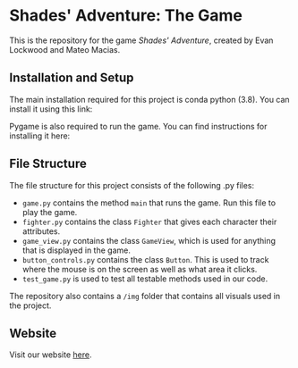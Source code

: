 # Shades' Adventure: The Game

This is the repository for the game *Shades' Adventure*, created by Evan Lockwood and Mateo Macias.

## Installation and Setup

The main installation required for this project is conda python (3.8). You can install it using this link: 

Pygame is also required to run the game. You can find instructions for installing it here:

## File Structure

The file structure for this project consists of the following .py files:
- `game.py` contains the method `main` that runs the game. Run this file to play the game.
- `fighter.py` contains the class `Fighter` that gives each character their attributes.
- `game_view.py` contains the class `GameView`, which is used for anything that is displayed in the game.
- `button_controls.py` contains the class `Button`. This is used to track where the mouse is on the screen as well as what area it clicks.
- `test_game.py` is used to test all testable methods used in our code.

The repository also contains a `/img` folder that contains all visuals used in the project.

## Website

Visit our website [here](https://olincollege.github.io/shades_adventure/).